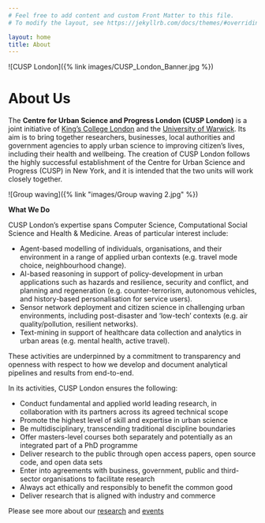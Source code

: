 ```yaml
---
# Feel free to add content and custom Front Matter to this file.
# To modify the layout, see https://jekyllrb.com/docs/themes/#overriding-theme-defaults

layout: home
title: About
---
```


![CUSP London]({% link images/CUSP_London_Banner.jpg %})

# About Us

The **Centre for Urban Science and Progress London (CUSP London)** is a joint initiative of [King’s College
London](https://www.kcl.ac.uk/nms/research/cusp-london) and the [University of Warwick](https://warwick.ac.uk/northamerica/cusp/warwick/). Its aim is to bring together researchers, businesses, local
authorities and government agencies to apply urban science to improving citizen’s lives, including
their health and wellbeing. The creation of CUSP London follows the highly successful establishment
of the Centre for Urban Science and Progress (CUSP) in New York, and it is intended that the two 
units will work closely together.<br>

![Group waving]({% link "images/Group waving 2.jpg" %})

**What We Do**

CUSP London’s expertise spans Computer Science, Computational Social Science and Health & Medicine.  Areas of particular interest include:

* Agent-based modelling of individuals, organisations, and their environment in a range of applied urban contexts (e.g. travel mode choice, neighbourhood change).
* AI-based reasoning in support of policy-development in urban applications such as hazards and resilience, security and conflict, and planning and regeneration (e.g. counter-terrorism, autonomous vehicles, and history-based personalisation for service users).
* Sensor network deployment and citizen science in challenging urban environments, including post-disaster and ‘low-tech’ contexts (e.g. air quality/pollution, resilient networks).
* Text-mining in support of healthcare data collection and analytics in urban areas (e.g. mental health, active travel).

These activities are underpinned by a commitment to transparency and openness with respect to how we develop and document analytical pipelines and results from end-to-end.

In its activities, CUSP London ensures the following:<br>

* Conduct fundamental and applied world leading research, in collaboration with its partners across its agreed technical scope
* Promote the highest level of skill and expertise in urban science
* Be multidisciplinary, transcending traditional discipline boundaries
* Offer masters-level courses both separately and potentially as an integrated part of a PhD programme
* Deliver research to the public through open access papers, open source code, and open data sets
* Enter into agreements with business, government, public and third-sector organisations to facilitate research
* Always act ethically and responsibly to benefit the common good
* Deliver research that is aligned with industry and commerce

Please see more about our [research](https://cusplondon.ac.uk/research.html) and [events](https://cusplondon.ac.uk/events.html)
